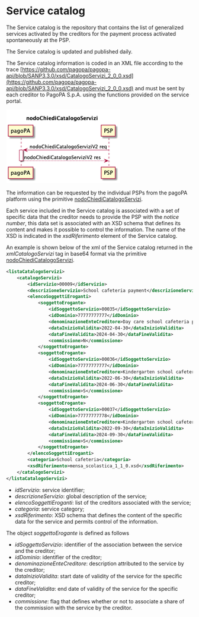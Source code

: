 # Service catalog

The Service catalog is the repository that contains the list of generalized services activated by the creditors for the payment process activated spontaneously at the PSP. 

The Service catalog is updated and published daily.

The Service catalog information is coded in an XML file according to the trace [https://github.com/pagopa/pagopa-api/blob/SANP3.3.0/xsd/CatalogoServizi_2_0_0.xsd](https://github.com/pagopa/pagopa-api/blob/SANP3.3.0/xsd/CatalogoServizi_2_0_0.xsd) and must be sent by each creditor to PagoPA S.p.A. using the functions provided on the service portal.

![](../../.gitbook/assets/nodoChiediCatalogoServizi.png)

The information can be requested by the individual PSPs from the pagoPA platform using the primitive [nodoChiediCatalogoServizi](../../appendices/primitive.md#nodochiedicatalogoservizi). 

Each service included in the Service catalog is associated with a set of specific data that the creditor needs to provide the PSP with the _notice number_, this data set is associated with an XSD schema that defines its content and makes it possible to control the information. The name of the XSD is indicated in the _xsdRiferimento_ element of the Service catalog.

An example is shown below of the xml of the Service catalog returned in the _xmlCatalogoServizi_ tag in base64 format via the primitive [nodoChiediCatalogoServizi](../../appendices/primitive.md#nodochiedicatalogoservizi). 

```xml
<listaCatalogoServizi>
	<catalogoServizi>
		<idServizio>00009</idServizio>
		<descrizioneServizio>School cafeteria payment</descrizioneServizio>
		<elencoSoggettiEroganti>
			<soggettoErogante>
				<idSoggettoServizio>00035</idSoggettoServizio>
				<idDominio>77777777777</idDominio>
				<denominazioneEnteCreditore>Day care school cafeteria payment</denominazioneEnteCreditore>
				<dataInizioValidita>2022-04-30</dataInizioValidita>
				<dataFineValidita>2024-04-30</dataFineValidita>
				<commissione>N</commissione>
			</soggettoErogante>
			<soggettoErogante>
				<idSoggettoServizio>00036</idSoggettoServizio>
				<idDominio>77777777777</idDominio>
				<denominazioneEnteCreditore>Kindergarten school cafeteria payment</denominazioneEnteCreditore>
				<dataInizioValidita>2022-06-30</dataInizioValidita>
				<dataFineValidita>2024-06-30</dataFineValidita>
				<commissione>S</commissione>
			</soggettoErogante>
			<soggettoErogante>
				<idSoggettoServizio>00037</idSoggettoServizio>
				<idDominio>77777777778</idDominio>
				<denominazioneEnteCreditore>Kindergarten school cafeteria payment</denominazioneEnteCreditore>
				<dataInizioValidita>2022-09-30</dataInizioValidita>
				<dataFineValidita>2024-09-30</dataFineValidita>
				<commissione>S</commissione>
			</soggettoErogante>
		</elencoSoggettiEroganti>
		<categoria>School cafeteria</categoria>
		<xsdRiferimento>mensa_scolastica_1_1_0.xsd</xsdRiferimento>
	</catalogoServizi>
</listaCatalogoServizi>
```

* _idServizio_: service identifier;
* _descrizioneServizio_: global description of the service;
* _elencoSoggettiEroganti_: list of the creditors associated with the service;
* _categoria_: service category;
* _xsdRiferimento_: XSD schema that defines the content of the specific data for the service and permits control of the information.

The object _soggettoErogante_ is defined as follows

* _idSoggettoServizio_: identifier of the association between the service and the creditor;
* _idDominio_: identifier of the creditor;
* _denominazioneEnteCreditore_: description attributed to the service by the creditor;
* _dataInizioValidita_: start date of validity of the service for the specific creditor;
* _dataFineValidita_: end date of validity of the service for the specific creditor;
* _commissione_: flag that defines whether or not to associate a share of the commission with the service by the creditor.